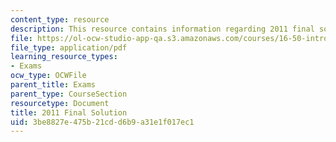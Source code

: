 ```yaml
---
content_type: resource
description: This resource contains information regarding 2011 final solution.
file: https://ol-ocw-studio-app-qa.s3.amazonaws.com/courses/16-50-introduction-to-propulsion-systems-spring-2012/3be8827e475b21cdd6b9a31e1f017ec1_MIT16_50S12_final_sol.pdf
file_type: application/pdf
learning_resource_types:
- Exams
ocw_type: OCWFile
parent_title: Exams
parent_type: CourseSection
resourcetype: Document
title: 2011 Final Solution
uid: 3be8827e-475b-21cd-d6b9-a31e1f017ec1
---
```

